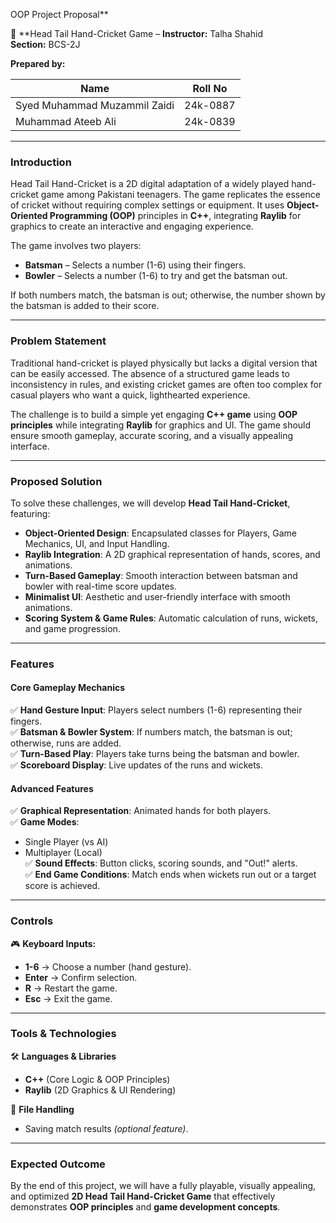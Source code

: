 OOP Project Proposal**

🚀 **Head Tail Hand-Cricket Game – 
**Instructor:** Talha Shahid  
**Section:** BCS-2J  

**Prepared by:**  

| Name                          | Roll No    |
|------------------------------|------------|
| Syed Muhammad Muzammil Zaidi | 24k-0887   |
| Muhammad Ateeb Ali           | 24k-0839   |

---

### **Introduction**
Head Tail Hand-Cricket is a 2D digital adaptation of a widely played hand-cricket game among Pakistani teenagers. The game replicates the essence of cricket without requiring complex settings or equipment. It uses **Object-Oriented Programming (OOP)** principles in **C++**, integrating **Raylib** for graphics to create an interactive and engaging experience.

The game involves two players:
- **Batsman** – Selects a number (1-6) using their fingers.
- **Bowler** – Selects a number (1-6) to try and get the batsman out.

If both numbers match, the batsman is out; otherwise, the number shown by the batsman is added to their score.

---

### **Problem Statement**
Traditional hand-cricket is played physically but lacks a digital version that can be easily accessed. The absence of a structured game leads to inconsistency in rules, and existing cricket games are often too complex for casual players who want a quick, lighthearted experience.

The challenge is to build a simple yet engaging **C++ game** using **OOP principles** while integrating **Raylib** for graphics and UI. The game should ensure smooth gameplay, accurate scoring, and a visually appealing interface.

---

### **Proposed Solution**
To solve these challenges, we will develop **Head Tail Hand-Cricket**, featuring:

- **Object-Oriented Design**: Encapsulated classes for Players, Game Mechanics, UI, and Input Handling.
- **Raylib Integration**: A 2D graphical representation of hands, scores, and animations.
- **Turn-Based Gameplay**: Smooth interaction between batsman and bowler with real-time score updates.
- **Minimalist UI**: Aesthetic and user-friendly interface with smooth animations.
- **Scoring System & Game Rules**: Automatic calculation of runs, wickets, and game progression.

---

### **Features**
#### **Core Gameplay Mechanics**
✅ **Hand Gesture Input**: Players select numbers (1-6) representing their fingers.  
✅ **Batsman & Bowler System**: If numbers match, the batsman is out; otherwise, runs are added.  
✅ **Turn-Based Play**: Players take turns being the batsman and bowler.  
✅ **Scoreboard Display**: Live updates of the runs and wickets.  

#### **Advanced Features**
✅ **Graphical Representation**: Animated hands for both players.  
✅ **Game Modes**:
- Single Player (vs AI)
- Multiplayer (Local)  
✅ **Sound Effects**: Button clicks, scoring sounds, and "Out!" alerts.  
✅ **End Game Conditions**: Match ends when wickets run out or a target score is achieved.  

---

### **Controls**
🎮 **Keyboard Inputs:**
- **1-6** → Choose a number (hand gesture).  
- **Enter** → Confirm selection.  
- **R** → Restart the game.  
- **Esc** → Exit the game.  

---

### **Tools & Technologies**
🛠 **Languages & Libraries**
- **C++** (Core Logic & OOP Principles)
- **Raylib** (2D Graphics & UI Rendering)

📂 **File Handling**
- Saving match results *(optional feature)*.

---

### **Expected Outcome**
By the end of this project, we will have a fully playable, visually appealing, and optimized **2D Head Tail Hand-Cricket Game** that effectively demonstrates **OOP principles** and **game development concepts**.

